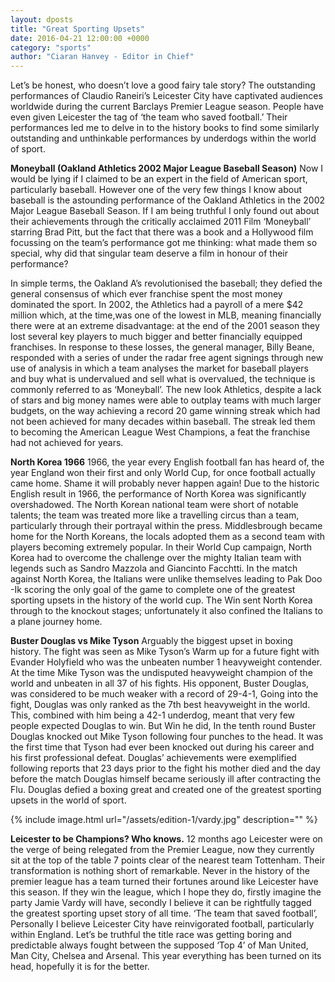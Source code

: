 ```yaml
---
layout: dposts
title: "Great Sporting Upsets"
date: 2016-04-21 12:00:00 +0000
category: "sports"
author: "Ciaran Hanvey - Editor in Chief"
---
```

Let’s be honest, who doesn’t love a good fairy tale story? The outstanding performances of Claudio Raneiri’s Leicester City have captivated audiences worldwide during the current Barclays Premier League season. People have even given Leicester the tag of ‘the team who saved football.’ Their performances led me to delve in to the history books to find some similarly outstanding and unthinkable performances by underdogs within the world of sport.
 
**Moneyball (Oakland Athletics 2002 Major League Baseball Season)** Now I would be lying if I claimed to be an expert in the field of American sport, particularly baseball. However one of the very few things I know about baseball is the astounding performance of the Oakland Athletics in the 2002 Major League Baseball Season. If I am being truthful I only found out about their achievements through the critically acclaimed 2011 Film ‘Moneyball’ starring Brad Pitt, but the fact that there was a book and a Hollywood film focussing on the team’s performance got me thinking: what made them so special, why did that singular team deserve a film in honour of their performance?

In simple terms, the Oakland A’s revolutionised the baseball; they defied the general consensus of which ever franchise spent the most money dominated the sport. In 2002, the Athletics had a payroll of a mere $42 million which, at the time,was one of the lowest in MLB, meaning financially there were at an extreme disadvantage: at the end of the 2001 season they lost several key players to much bigger and better financially equipped franchises. In response to these losses, the general manager, Billy Beane, responded with a series of under the radar free agent signings through new use of analysis in which a team analyses the market for baseball players and buy what is undervalued and sell what is overvalued, the technique is commonly referred to as ‘Moneyball’. The new look Athletics, despite a lack of stars and big money names were able to outplay teams with much larger budgets, on the way achieving a record 20 game winning streak which had not been achieved for many decades within baseball. The streak led them to becoming the American League West Champions, a feat the franchise had not achieved for years. 

**North Korea 1966** 1966, the year every English football fan has heard of, the year England won their first and only World Cup, for once football actually came home. Shame it will probably never happen again! Due to the historic English result in 1966, the performance of North Korea was significantly overshadowed. The North Korean national team were short of notable talents; the team was treated more like a travelling circus than a team, particularly through their portrayal within the press. Middlesbrough became home for the North Koreans, the locals adopted them as a second team with players becoming extremely popular. In their World Cup campaign, North Korea had to overcome the challenge over the mighty Italian team with legends such as Sandro Mazzola and Giancinto Facchtti. In the match against North Korea, the Italians were unlike themselves leading to Pak Doo -Ik scoring the only goal of the game to complete one of the greatest sporting upsets in the history of the world cup. The Win sent North Korea through to the knockout stages; unfortunately it also confined the Italians to a plane journey home.

**Buster Douglas vs Mike Tyson** Arguably the biggest upset in boxing history. The fight was seen as Mike Tyson’s Warm up for a future fight with Evander Holyfield who was the unbeaten number 1 heavyweight contender. At the time Mike Tyson was the undisputed heavyweight champion of the world and unbeaten in all 37 of his fights. His opponent, Buster Douglas, was considered to be much weaker with a record of 29-4-1, Going into the fight, Douglas was only ranked as the 7th best heavyweight in the world. This, combined with him being a 42-1 underdog, meant that very few people expected Douglas to win. But Win he did, In the tenth round Buster Douglas knocked out Mike Tyson following four punches to the head. It was the first time that Tyson had ever been knocked out during his career and his first professional defeat. Douglas’ achievements were exemplified following reports that 23 days prior to the fight his mother died and the day before the match Douglas himself became seriously ill after contracting the Flu. Douglas defied a boxing great and created one of the greatest sporting upsets in the world of sport.

{% include image.html url="/assets/edition-1/vardy.jpg" description="" %}

**Leicester to be Champions? Who knows.** 12 months ago Leicester were on the verge of being relegated from the Premier League, now they currently sit at the top of the table 7 points clear of the nearest team Tottenham. Their transformation is nothing short of remarkable. Never in the history of the premier league has a team turned their fortunes around like Leicester have this season. If they win the league, which I hope they do, firstly imagine the party Jamie Vardy will have, secondly I believe it can be rightfully tagged the greatest sporting upset story of all time. ‘The team that saved football’, Personally I believe Leicester City have reinvigorated  football, particularly within England. Let’s be truthful the title race was getting boring and predictable always fought between the supposed ‘Top 4’ of Man United, Man City, Chelsea and Arsenal. This year everything has been turned on its head, hopefully it is for the better.
